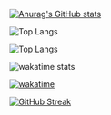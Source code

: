 [![Anurag's GitHub stats](https://github-readme-stats.vercel.app/api?username=NatashaDashkovska)](https://github.com/anuraghazra/github-readme-stats)

![Top Langs](https://github-readme-stats.vercel.app/api/top-langs/?username=NatashaDashkovska&langs_count=8&layout=compact)

[![Top Langs](https://github-readme-stats.vercel.app/api/top-langs/?username=NatashaDashkovska)](https://github.com/anuraghazra/github-readme-stats)

![wakatime stats](https://github-readme-stats.vercel.app/api/wakatime?username=NatashaDashkovska)

[![wakatime](https://wakatime.com/badge/user/3b70d15f-9221-4e97-9f90-8870defab93a.svg)](https://wakatime.com/@3b70d15f-9221-4e97-9f90-8870defab93a)

[![GitHub Streak](https://github-readme-streak-stats.herokuapp.com/?user=NatashaDashkovska)](https://git.io/streak-stats)




